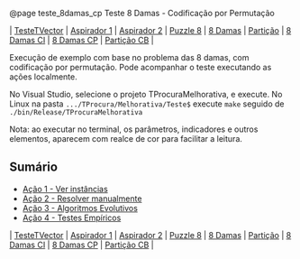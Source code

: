 @page teste_8damas_cp Teste 8 Damas - Codificação por Permutação

| [TesteTVector](teste_tvector.html) | [Aspirador 1](teste_aspirador1.html) | [Aspirador 2](teste_aspirador2.html) | [Puzzle 8](teste_puzzle8.html) | [8 Damas](teste_8damas.html) | [Partição](teste_particao.html) | [8 Damas CI](teste_8damas_ci.html) | [8 Damas CP](teste_8damas_cp.html) | [Partição CB](teste_particao_cb.html) |


Execução de exemplo com base no problema das 8 damas, com codificação por permutação.
Pode acompanhar o teste executando as ações localmente.

No Visual Studio, selecione o projeto TProcuraMelhorativa, e execute.
No Linux na pasta `.../TProcura/Melhorativa/Teste$` execute `make` seguido de `./bin/Release/TProcuraMelhorativa`

Nota: ao executar no terminal, os parâmetros, indicadores e outros elementos, aparecem com realce de cor para facilitar a leitura.

## Sumário

- [Ação 1 - Ver instâncias](#8damas-cp1)
- [Ação 2 - Resolver manualmente](#8damas-cp2)
- [Ação 3 - Algoritmos Evolutivos](#8damas-cp3)
- [Ação 4 - Testes Empíricos](#8damas-cp6)



| [TesteTVector](teste_tvector.html) | [Aspirador 1](teste_aspirador1.html) | [Aspirador 2](teste_aspirador2.html) | [Puzzle 8](teste_puzzle8.html) | [8 Damas](teste_8damas.html) | [Partição](teste_particao.html) | [8 Damas CI](teste_8damas_ci.html) | [8 Damas CP](teste_8damas_cp.html) | [Partição CB](teste_particao_cb.html) |
